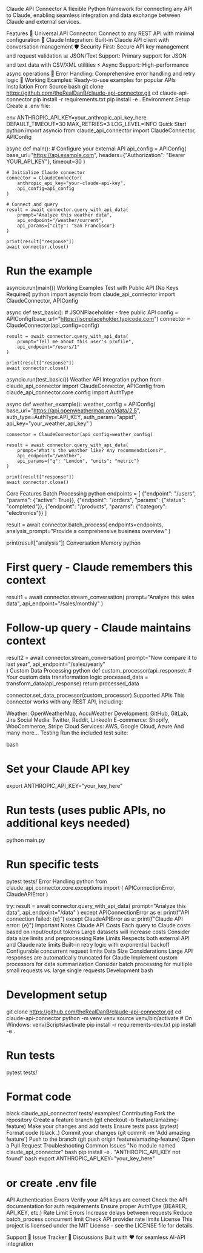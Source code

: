 Claude API Connector
A flexible Python framework for connecting any API to Claude, enabling seamless integration and data exchange between Claude and external services.

Features
🔌 Universal API Connector: Connect to any REST API with minimal configuration
🤖 Claude Integration: Built-in Claude API client with conversation management
🛡️ Security First: Secure API key management and request validation
📊 JSON/Text Support: Primary support for JSON and text data with CSV/XML utilities
⚡ Async Support: High-performance async operations
🔄 Error Handling: Comprehensive error handling and retry logic
📖 Working Examples: Ready-to-use examples for popular APIs
Installation
From Source
bash
git clone https://github.com/theRealDanB/claude-api-connector.git
cd claude-api-connector
pip install -r requirements.txt
pip install -e .
Environment Setup
Create a .env file:

env
ANTHROPIC_API_KEY=your_anthropic_api_key_here
DEFAULT_TIMEOUT=30
MAX_RETRIES=3
LOG_LEVEL=INFO
Quick Start
python
import asyncio
from claude_api_connector import ClaudeConnector, APIConfig

async def main():
    # Configure your external API
    api_config = APIConfig(
        base_url="https://api.example.com",
        headers={"Authorization": "Bearer YOUR_API_KEY"},
        timeout=30
    )

    # Initialize Claude connector
    connector = ClaudeConnector(
        anthropic_api_key="your-claude-api-key",
        api_config=api_config
    )

    # Connect and query
    result = await connector.query_with_api_data(
        prompt="Analyze this weather data",
        api_endpoint="/weather/current",
        api_params={"city": "San Francisco"}
    )

    print(result["response"])
    await connector.close()

# Run the example
asyncio.run(main())
Working Examples
Test with Public API (No Keys Required)
python
import asyncio
from claude_api_connector import ClaudeConnector, APIConfig

async def test_basic():
    # JSONPlaceholder - free public API
    config = APIConfig(base_url="https://jsonplaceholder.typicode.com")
    connector = ClaudeConnector(api_config=config)
    
    result = await connector.query_with_api_data(
        prompt="Tell me about this user's profile",
        api_endpoint="/users/1"
    )
    
    print(result["response"])
    await connector.close()

asyncio.run(test_basic())
Weather API Integration
python
from claude_api_connector import ClaudeConnector, APIConfig
from claude_api_connector.core.config import AuthType

async def weather_example():
    weather_config = APIConfig(
        base_url="https://api.openweathermap.org/data/2.5",
        auth_type=AuthType.API_KEY,
        auth_param="appid",
        api_key="your_weather_api_key"
    )
    
    connector = ClaudeConnector(api_config=weather_config)
    
    result = await connector.query_with_api_data(
        prompt="What's the weather like? Any recommendations?",
        api_endpoint="/weather",
        api_params={"q": "London", "units": "metric"}
    )
    
    print(result["response"])
    await connector.close()
Core Features
Batch Processing
python
endpoints = [
    {"endpoint": "/users", "params": {"active": True}},
    {"endpoint": "/orders", "params": {"status": "completed"}},
    {"endpoint": "/products", "params": {"category": "electronics"}}
]

result = await connector.batch_process(
    endpoints=endpoints,
    analysis_prompt="Provide a comprehensive business overview"
)

print(result["analysis"])
Conversation Memory
python
# First query - Claude remembers this context
result1 = await connector.stream_conversation(
    prompt="Analyze this sales data",
    api_endpoint="/sales/monthly"
)

# Follow-up query - Claude maintains context
result2 = await connector.stream_conversation(
    prompt="Now compare it to last year",
    api_endpoint="/sales/yearly"  
)
Custom Data Processing
python
def custom_processor(api_response):
    # Your custom data transformation logic
    processed_data = transform_data(api_response)
    return processed_data

connector.set_data_processor(custom_processor)
Supported APIs
This connector works with any REST API, including:

Weather: OpenWeatherMap, AccuWeather
Development: GitHub, GitLab, Jira
Social Media: Twitter, Reddit, LinkedIn
E-commerce: Shopify, WooCommerce, Stripe
Cloud Services: AWS, Google Cloud, Azure
And many more...
Testing
Run the included test suite:

bash
# Set your Claude API key
export ANTHROPIC_API_KEY="your_key_here"

# Run tests (uses public APIs, no additional keys needed)
python main.py

# Run specific tests  
pytest tests/
Error Handling
python
from claude_api_connector.core.exceptions import (
    APIConnectionError, 
    ClaudeAPIError
)

try:
    result = await connector.query_with_api_data(
        prompt="Analyze this data",
        api_endpoint="/data"
    )
except APIConnectionError as e:
    print(f"API connection failed: {e}")
except ClaudeAPIError as e:
    print(f"Claude API error: {e}")
Important Notes
Claude API Costs
Each query to Claude costs based on input/output tokens
Large datasets will increase costs
Consider data size limits and preprocessing
Rate Limits
Respects both external API and Claude rate limits
Built-in retry logic with exponential backoff
Configurable concurrent request limits
Data Size Considerations
Large API responses are automatically truncated for Claude
Implement custom processors for data summarization
Consider batch processing for multiple small requests vs. large single requests
Development
bash
# Development setup
git clone https://github.com/theRealDanB/claude-api-connector.git
cd claude-api-connector
python -m venv venv
source venv/bin/activate  # On Windows: venv\Scripts\activate
pip install -r requirements-dev.txt
pip install -e .

# Run tests
pytest tests/

# Format code
black claude_api_connector/ tests/ examples/
Contributing
Fork the repository
Create a feature branch (git checkout -b feature/amazing-feature)
Make your changes and add tests
Ensure tests pass (pytest)
Format code (black .)
Commit your changes (git commit -m 'Add amazing feature')
Push to the branch (git push origin feature/amazing-feature)
Open a Pull Request
Troubleshooting
Common Issues
"No module named claude_api_connector"
bash
pip install -e .
"ANTHROPIC_API_KEY not found"
bash
export ANTHROPIC_API_KEY="your_key_here"
# or create .env file
API Authentication Errors
Verify your API keys are correct
Check the API documentation for auth requirements
Ensure proper AuthType (BEARER, API_KEY, etc.)
Rate Limit Errors
Increase delays between requests
Reduce batch_process concurrent limit
Check API provider rate limits
License
This project is licensed under the MIT License - see the LICENSE file for details.

Support
🐛 Issue Tracker
💬 Discussions
Built with ❤️ for seamless AI-API integration

